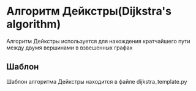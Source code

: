 # Алгоритм Дейкстры(Dijkstra's algorithm)

Алгоритм Дейкстры используется для нахождения кратчайшего пути между двумя вершинами в взвешенных графах
## Шаблон

Шаблон алгоритма Дейкстры находится в файле dijkstra_template.py